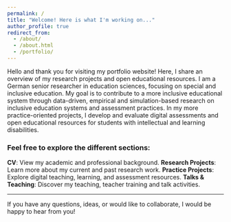 ```yaml
---
permalink: /
title: "Welcome! Here is what I'm working on..."
author_profile: true
redirect_from: 
  - /about/
  - /about.html
  - /portfolio/
---
```


Hello and thank you for visiting my portfolio website! Here, I share an overview of my research projects and open educational resources. I am a German senior researcher in education sciences, focusing on special and inclusive education. My goal is to contribute to a more inclusive educational system through data-driven, empirical and simulation-based research on inclusive education systems and assessment practices. In my more practice-oriented projects, I develop and evaluate digital assessments and open educational resources for students with intellectual and learning disabilities.

### Feel free to explore the different sections:

   **CV**: View my academic and professional background.
   **Research Projects**: Learn more about my current and past research work.
   **Practice Projects**: Explore digital teaching, learning, and assessment resources.
   **Talks & Teaching**: Discover my teaching, teacher training and talk activities.

---

If you have any questions, ideas, or would like to collaborate, I would be happy to hear from you!


